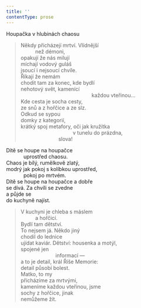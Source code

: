 ```yaml
---
title: ''
contentType: prose
---
```


Houpačka v hlubinách chaosu

> Někdy přicházejí mrtví. Vlídnější  
>           než démoni,  
> opakují že nás milují  
> míchají vodový guláš  
> jsoucí i nejsoucí chvíle.  
> Říkají že nemám  
> chodit tam za konec, kde bydlí  
> nehotový svět, kamenící  
>                                                  každou vteřinou…  
> Kde cesta je socha cesty,  
> ze snů a z hořčice a ze slz.  
> Odkud se sypou  
> domky z kategorií,  
> krátký spoj metafory, oči jak kružítka  
>                                     v tunelu do prázdna,  
>                           slova!

Dítě se houpe na houpačce  
            uprostřed chaosu.  
Chaos je bílý, rumělkově zlatý,  
modrý jak pokoj s kolíbkou uprostřed,  
            pokoj po mrtvém.  
Dítě se houpe na houpačce a dobře  
se dívá. Za chvíli se zvedne  
a půjde se  
do kuchyně najíst.

> V kuchyni je chleba s máslem  
>           a hořčicí.  
> Bydlí tam dětství.  
> To nejsem já. Někdo jiný  
> chodil do lednice  
> ujídat kaviár. Dětství: housenka a motýl,  
> spojené jen  
>                         informací —  
> a to je detail, král Říše Memorie:  
> detail působí bolest.  
> Matko, to my  
> přicházíme za mrtvými,  
> kameníme každou vteřinou, jsme  
> sochy z hořčice, jinak  
> nemůžeme žít.
